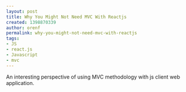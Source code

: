 ```yaml
---
layout: post
title: Why You Might Not Need MVC With Reactjs
created: 1398870339
author: orenf
permalink: why-you-might-not-need-mvc-with-reactjs
tags:
- JS
- react.js
- Javascript
- mvc
---
```

<p>An interesting perspective of using MVC methodology with js client web application.</p>
